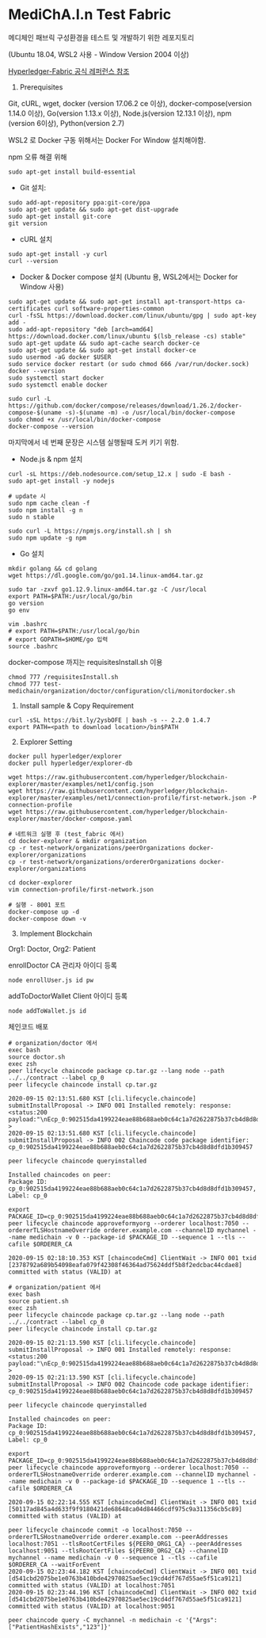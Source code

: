 # MediChA.I.n Test Fabric

메디체인 패브릭 구성환경을 테스트 및 개발하기 위한 레포지토리

(Ubuntu 18.04, WSL2 사용 - Window Version 2004 이상)

[Hyperledger-Fabric 공식 레퍼런스 참조](https://hyperledger-fabric.readthedocs.io/en/release-2.2)

1. Prerequisites

Git, cURL, wget, docker (version 17.06.2 ce 이상),
docker-compose(version 1.14.0 이상), Go(version 1.13.x 이상),
Node.js(version 12.13.1 이상), npm (version 6이상), Python(version 2.7)

WSL2 로 Docker 구동 위해서는 Docker For Window 설치해야함.

npm 오류 해결 위해

```shell script
sudo apt-get install build-essential
```

- Git 설치:
```shell script
sudo add-apt-repository ppa:git-core/ppa
sudo apt-get update && sudo apt-get dist-upgrade
sudo apt-get install git-core
git version
```
- cURL 설치
```shell script
sudo apt-get install -y curl
curl --version
```

- Docker & Docker compose 설치 (Ubuntu 용, WSL2에서는 Docker for Window 사용)
```shell script
sudo apt-get update && sudo apt-get install apt-transport-https ca-certificates curl software-properties-common
curl -fsSL https://download.docker.com/linux/ubuntu/gpg | sudo apt-key add -
sudo add-apt-repository "deb [arch=amd64] https://download.docker.com/linux/ubuntu $(lsb_release -cs) stable"
sudo apt-get update && sudo apt-cache search docker-ce
sudo apt-get update && sudo apt-get install docker-ce
sudo usermod -aG docker $USER
sudo service docker restart (or sudo chmod 666 /var/run/docker.sock)
docker --version
sudo systemctl start docker
sudo systemctl enable docker

sudo curl -L https://github.com/docker/compose/releases/download/1.26.2/docker-compose-$(uname -s)-$(uname -m) -o /usr/local/bin/docker-compose
sudo chmod +x /usr/local/bin/docker-compose
docker-compose --version
```
마지막에서 네 번째 문장은 시스템 실행될때 도커 키기 위함.

- Node.js & npm 설치
```shell script
curl -sL https://deb.nodesource.com/setup_12.x | sudo -E bash -
sudo apt-get install -y nodejs

# update 시
sudo npm cache clean -f 
sudo npm install -g n 
sudo n stable

sudo curl -L https://npmjs.org/install.sh | sh
sudo npm update -g npm
```

- Go 설치
```shell script
mkdir golang && cd golang
wget https://dl.google.com/go/go1.14.linux-amd64.tar.gz

sudo tar -zxvf go1.12.9.linux-amd64.tar.gz -C /usr/local
export PATH=$PATH:/usr/local/go/bin
go version
go env

vim .bashrc
# export PATH=$PATH:/usr/local/go/bin
# export GOPATH=$HOME/go 입력
source .bashrc
```

docker-compose 까지는 requisitesInstall.sh 이용
```shell script
chmod 777 /requisitesInstall.sh
chmod 777 test-medichain/organization/doctor/configuration/cli/monitordocker.sh
```

1. Install sample & Copy Requirement

```shell script
curl -sSL https://bit.ly/2ysbOFE | bash -s -- 2.2.0 1.4.7
export PATH=<path to download location>/bin$PATH
```

2. Explorer Setting

```shell script
docker pull hyperledger/explorer
docker pull hyperledger/explorer-db

wget https://raw.githubusercontent.com/hyperledger/blockchain-explorer/master/examples/net1/config.json
wget https://raw.githubusercontent.com/hyperledger/blockchain-explorer/master/examples/net1/connection-profile/first-network.json -P connection-profile
wget https://raw.githubusercontent.com/hyperledger/blockchain-explorer/master/docker-compose.yaml

# 네트워크 실행 후 (test_fabric 에서)
cd docker-explorer & mkdir organization
cp -r test-network/organizations/peerOrganizations docker-explorer/organizations
cp -r test-network/organizations/ordererOrganizations docker-explorer/organizations

cd docker-explorer
vim connection-profile/first-network.json

# 실행 - 8001 포트
docker-compose up -d
docker-compose down -v
```

3. Implement Blockchain

Org1: Doctor, Org2: Patient

enrollDoctor CA 관리자 아이디 등록
```shell script
node enrollUser.js id pw
```

addToDoctorWallet Client 아이디 등록
```shell script
node addToWallet.js id
```

체인코드 배포
```shell script
# organization/doctor 에서
exec bash
source doctor.sh
exec zsh
peer lifecycle chaincode package cp.tar.gz --lang node --path ../../contract --label cp_0
peer lifecycle chaincode install cp.tar.gz

2020-09-15 02:13:51.680 KST [cli.lifecycle.chaincode] submitInstallProposal -> INFO 001 Installed remotely: response:<status:200 payload:"\nEcp_0:902515da4199224eae88b688aeb0c64c1a7d2622875b37cb4d8d8dfd1b309457\022\004cp_0" >
2020-09-15 02:13:51.680 KST [cli.lifecycle.chaincode] submitInstallProposal -> INFO 002 Chaincode code package identifier: cp_0:902515da4199224eae88b688aeb0c64c1a7d2622875b37cb4d8d8dfd1b309457

peer lifecycle chaincode queryinstalled

Installed chaincodes on peer:
Package ID: cp_0:902515da4199224eae88b688aeb0c64c1a7d2622875b37cb4d8d8dfd1b309457, Label: cp_0

export PACKAGE_ID=cp_0:902515da4199224eae88b688aeb0c64c1a7d2622875b37cb4d8d8dfd1b309457
peer lifecycle chaincode approveformyorg --orderer localhost:7050 --ordererTLSHostnameOverride orderer.example.com --channelID mychannel --name medichain -v 0 --package-id $PACKAGE_ID --sequence 1 --tls --cafile $ORDERER_CA

2020-09-15 02:18:10.353 KST [chaincodeCmd] ClientWait -> INFO 001 txid [2378792a689b54098eafa079f42308f46364ad75624ddf5b8f2edcbac44cdae8] committed with status (VALID) at
```

```shell script
# organization/patient 에서
exec bash
source patient.sh
exec zsh
peer lifecycle chaincode package cp.tar.gz --lang node --path ../../contract --label cp_0
peer lifecycle chaincode install cp.tar.gz

2020-09-15 02:21:13.590 KST [cli.lifecycle.chaincode] submitInstallProposal -> INFO 001 Installed remotely: response:<status:200 payload:"\nEcp_0:902515da4199224eae88b688aeb0c64c1a7d2622875b37cb4d8d8dfd1b309457\022\004cp_0" >
2020-09-15 02:21:13.590 KST [cli.lifecycle.chaincode] submitInstallProposal -> INFO 002 Chaincode code package identifier: cp_0:902515da4199224eae88b688aeb0c64c1a7d2622875b37cb4d8d8dfd1b309457

peer lifecycle chaincode queryinstalled

Installed chaincodes on peer:
Package ID: cp_0:902515da4199224eae88b688aeb0c64c1a7d2622875b37cb4d8d8dfd1b309457, Label: cp_0

export PACKAGE_ID=cp_0:902515da4199224eae88b688aeb0c64c1a7d2622875b37cb4d8d8dfd1b309457
peer lifecycle chaincode approveformyorg --orderer localhost:7050 --ordererTLSHostnameOverride orderer.example.com --channelID mychannel --name medichain -v 0 --package-id $PACKAGE_ID --sequence 1 --tls --cafile $ORDERER_CA

2020-09-15 02:22:14.555 KST [chaincodeCmd] ClientWait -> INFO 001 txid [50117ad845a4d633f9f9180421de68648ca04d84466cdf975c9a311356cb5c89] committed with status (VALID) at

peer lifecycle chaincode commit -o localhost:7050 --ordererTLSHostnameOverride orderer.example.com --peerAddresses localhost:7051 --tlsRootCertFiles ${PEER0_ORG1_CA} --peerAddresses localhost:9051 --tlsRootCertFiles ${PEER0_ORG2_CA} --channelID mychannel --name medichain -v 0 --sequence 1 --tls --cafile $ORDERER_CA --waitForEvent
2020-09-15 02:23:44.182 KST [chaincodeCmd] ClientWait -> INFO 001 txid [d541cbd2075be1e0763b410bde42970825ae5ec19cd4df767d55ae5f51ca9121] committed with status (VALID) at localhost:7051
2020-09-15 02:23:44.196 KST [chaincodeCmd] ClientWait -> INFO 002 txid [d541cbd2075be1e0763b410bde42970825ae5ec19cd4df767d55ae5f51ca9121] committed with status (VALID) at localhost:9051

peer chaincode query -C mychannel -n medichain -c '{"Args":["PatientHashExists","123"]}'
```
